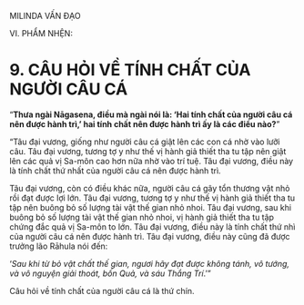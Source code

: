 MILINDA VẤN ĐẠO

VI. PHẨM NHỆN:

# 9. CÂU HỎI VỀ TÍNH CHẤT CỦA NGƯỜI CÂU CÁ

“**Thưa ngài Nāgasena, điều mà ngài nói là: ‘Hai tính chất của người câu cá nên được hành trì,’ hai tính chất nên được hành trì ấy là các điều nào?**”

“Tâu đại vương, giống như người câu cá giật lên các con cá nhờ vào lưỡi câu. Tâu đại vương, tương tợ y như thế vị hành giả thiết tha tu tập nên giật lên các quả vị Sa-môn cao hơn nữa nhờ vào trí tuệ. Tâu đại vương, điều này là tính chất thứ nhất của người câu cá nên được hành trì.

Tâu đại vương, còn có điều khác nữa, người câu cá gây tổn thương vật nhỏ rồi đạt được lợi lớn. Tâu đại vương, tương tợ y như thế vị hành giả thiết tha tu tập nên buông bỏ số lượng tài vật thế gian nhỏ nhoi. Tâu đại vương, sau khi buông bỏ số lượng tài vật thế gian nhỏ nhoi, vị hành giả thiết tha tu tập chứng đắc quả vị Sa-môn to lớn. Tâu đại vương, điều này là tính chất thứ nhì của người câu cá nên được hành trì. Tâu đại vương, điều này cũng đã được trưởng lão Rāhula nói đến:

‘_Sau khi từ bỏ vật chất thế gian, ngươi hãy đạt được không tánh, vô tướng, và vô nguyện giải thoát, bốn Quả, và sáu Thắng Trí_.’”

Câu hỏi về tính chất của người câu cá là thứ chín.
